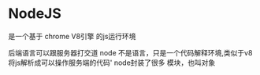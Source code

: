 # NodeJS
是一个基于 chrome V8引擎 的js运行环境

后端语言可以跟服务器打交道
node 不是语言，只是一个代码解释环境,类似于v8
将js解析成可以操作服务端的代码'
node封装了很多 模块，也叫对象